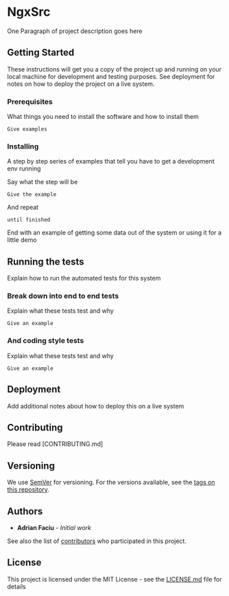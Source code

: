 # NgxSrc

One Paragraph of project description goes here

## Getting Started

These instructions will get you a copy of the project up and running on your local machine for development and testing purposes. See deployment for notes on how to deploy the project on a live system.

### Prerequisites

What things you need to install the software and how to install them

```
Give examples
```

### Installing

A step by step series of examples that tell you have to get a development env running

Say what the step will be

```
Give the example
```

And repeat

```
until finished
```

End with an example of getting some data out of the system or using it for a little demo

## Running the tests

Explain how to run the automated tests for this system

### Break down into end to end tests

Explain what these tests test and why

```
Give an example
```

### And coding style tests

Explain what these tests test and why

```
Give an example
```

## Deployment

Add additional notes about how to deploy this on a live system

## Contributing

Please read [CONTRIBUTING.md]

## Versioning

We use [SemVer](http://semver.org/) for versioning. For the versions available, see the [tags on this repository](https://github.com/adrianfaciu/ngrxsrc/tags). 

## Authors

* **Adrian Faciu** - *Initial work*

See also the list of [contributors](https://github.com/adrianfaciu/ngxsrc/contributors) who participated in this project.

## License

This project is licensed under the MIT License - see the [LICENSE.md](LICENSE.md) file for details
